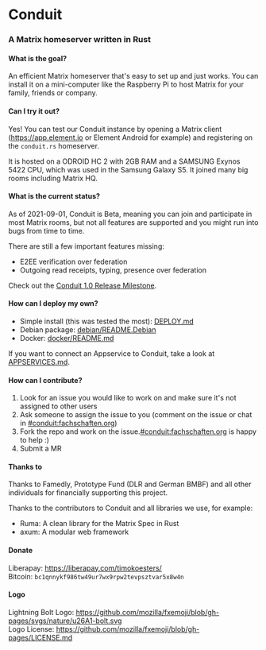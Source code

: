 # Conduit

### A Matrix homeserver written in Rust

#### What is the goal?

An efficient Matrix homeserver that's easy to set up and just works. You can install
it on a mini-computer like the Raspberry Pi to host Matrix for your family,
friends or company.

#### Can I try it out?

Yes! You can test our Conduit instance by opening a Matrix client (<https://app.element.io> or Element Android for
example) and registering on the `conduit.rs` homeserver.

It is hosted on a ODROID HC 2 with 2GB RAM and a SAMSUNG Exynos 5422 CPU, which
was used in the Samsung Galaxy S5. It joined many big rooms including Matrix
HQ.

#### What is the current status?

As of 2021-09-01, Conduit is Beta, meaning you can join and participate in most
Matrix rooms, but not all features are supported and you might run into bugs
from time to time.

There are still a few important features missing:

- E2EE verification over federation
- Outgoing read receipts, typing, presence over federation

Check out the [Conduit 1.0 Release Milestone](https://gitlab.com/famedly/conduit/-/milestones/3).

#### How can I deploy my own?

- Simple install (this was tested the most): [DEPLOY.md](DEPLOY.md)
- Debian package: [debian/README.Debian](debian/README.Debian)
- Docker: [docker/README.md](docker/README.md)

If you want to connect an Appservice to Conduit, take a look at [APPSERVICES.md](APPSERVICES.md).

#### How can I contribute?

1. Look for an issue you would like to work on and make sure it's not assigned
   to other users
2. Ask someone to assign the issue to you (comment on the issue or chat in
   [#conduit:fachschaften.org](https://matrix.to/#/#conduit:fachschaften.org))
3. Fork the repo and work on the issue.[#conduit:fachschaften.org](https://matrix.to/#/#conduit:fachschaften.org) is happy to help :)
4. Submit a MR

#### Thanks to

Thanks to Famedly, Prototype Fund (DLR and German BMBF) and all other individuals for financially supporting this project.

Thanks to the contributors to Conduit and all libraries we use, for example:

- Ruma: A clean library for the Matrix Spec in Rust
- axum: A modular web framework

#### Donate

Liberapay: <https://liberapay.com/timokoesters/>\
Bitcoin: `bc1qnnykf986tw49ur7wx9rpw2tevpsztvar5x8w4n`

#### Logo

Lightning Bolt Logo: https://github.com/mozilla/fxemoji/blob/gh-pages/svgs/nature/u26A1-bolt.svg \
Logo License: https://github.com/mozilla/fxemoji/blob/gh-pages/LICENSE.md
